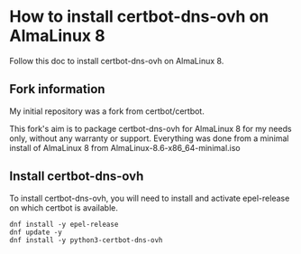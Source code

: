 # How to install certbot-dns-ovh on AlmaLinux 8

Follow this doc to install certbot-dns-ovh on AlmaLinux 8.

## Fork information

My initial repository was a fork from certbot/certbot.

This fork's aim is to package certbot-dns-ovh for AlmaLinux 8 for my needs only, without any warranty or support.
Everything was done from a minimal install of AlmaLinux 8 from AlmaLinux-8.6-x86_64-minimal.iso

## Install certbot-dns-ovh

To install certbot-dns-ovh, you will need to install and activate epel-release on which certbot is available.

```shell
dnf install -y epel-release
dnf update -y
dnf install -y python3-certbot-dns-ovh
```
